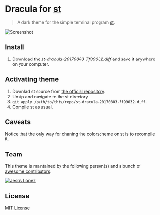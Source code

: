 # Dracula for [st](http://st.suckless.org/)

> A dark theme for the simple terminal program [st](http://st.suckless.org/).

![Screenshot](https://draculatheme.com/assets/img/screenshots/sublime.png)

## Install

1. Download the *st-dracula-20170803-7f99032.diff* and save it anywhere on your computer.

## Activating theme

1. Downlad st source from [the official repository](http://dl.suckless.org/st/).
2. Unzip and navigate to the st directory.
3. `git apply /path/to/this/repo/st-dracula-20170803-7f99032.diff`.
4. Compile st as usual.

## Caveats

Notice that the only way for chaning the colorscheme on st is to recompile it.

## Team

This theme is maintained by the following person(s) and a bunch of [awesome contributors](https://github.com/dracula/template/graphs/contributors).

[![Jesús López](https://avatars0.githubusercontent.com/u/18138817?v=4&s=460)](https://github.com/jelohe) 

## License

[MIT License](./LICENSE)

